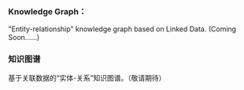 ### Knowledge Graph：

"Entity-relationship" knowledge graph based on Linked Data. (Coming Soon……)

### 知识图谱

基于关联数据的“实体-关系”知识图谱。（敬请期待）
